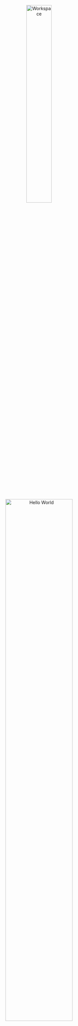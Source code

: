 <div align="center">

<img src="https://github.com/SP-XD/SP-XD/blob/main/images/dev-working_rounded.gif?raw=true" alt="Workspace" width="40%"/><br>
<img src="https://raw.githubusercontent.com/ahmednader/ahmednader/main/assets/hello.gif" width="65%" alt="Hello World"/>

# Hi, I'm Ahmed Nader 👋
🎓 Electronics and Communication Engineering student at **Helwan University**  
⚡ Embedded Systems Enthusiast (**AVR Diploma Graduate**)  
💻 Currently learning **Full Stack Web Development**

</div>

---

### 🚀 Tech Stack

#### 🔹 Embedded Systems  
![C](https://img.shields.io/badge/C-00599C?style=flat&logo=c&logoColor=white)  ![Embedded C](https://img.shields.io/badge/Embedded%20C-8A2BE2?style=flat&logo=c&logoColor=white)  ![Atmel Studio](https://img.shields.io/badge/Atmel%20Studio-1F4F82?style=flat&logo=atmel&logoColor=white)  ![Code::Blocks](https://img.shields.io/badge/Code::Blocks-6DA55F?style=flat&logo=codeblocks&logoColor=white)  

#### 🔹 Web Development  
![HTML](https://img.shields.io/badge/HTML5-E34F26?style=flat&logo=html5&logoColor=white)  ![CSS](https://img.shields.io/badge/CSS3-1572B6?style=flat&logo=css3&logoColor=white)  ![JavaScript](https://img.shields.io/badge/JavaScript-F7DF1E?style=flat&logo=javascript&logoColor=black)  ![React](https://img.shields.io/badge/React-20232A?style=flat&logo=react&logoColor=61DAFB)  

#### 🔹 Tools & Platforms
![Git](https://img.shields.io/badge/Git-E44C30?style=flat&logo=git&logoColor=white)  ![GitHub](https://img.shields.io/badge/GitHub-181717?style=flat&logo=github&logoColor=white)  ![VS Code](https://img.shields.io/badge/VS%20Code-0078D4?style=flat&logo=visualstudiocode&logoColor=white)  

---

### 📌 Projects

<!--- 🔹 [AVR Mini Projects](https://github.com/ahmednader/avr-projects) – small AVR-based embedded systems applications  
- 🔹 [Full Stack Web Projects](https://github.com/ahmednader/web-projects) – web applications built with React & Node.js -->  

---

### 📊 GitHub Stats

<div align="center">
  <img src="https://github-readme-stats.vercel.app/api?username=ahmednader&show_icons=true&theme=radical" height="165"/>
  <img src="https://github-readme-stats.vercel.app/api/top-langs/?username=ahmednader&layout=compact&theme=radical" height="165"/>
</div>

---

### 📫 Connect with Me

<p align="left">
  <a href="https://www.linkedin.com/in/ahmed-nader-953a97330" target="_blank">
    <img src="https://img.shields.io/badge/LinkedIn-0077B5?style=flat&logo=linkedin&logoColor=white"/>
  </a>
</p>

---

<div align="center">

<p>⭐️ From <a href="https://github.com/ahmedelrafe-wq" target=_blank>Ahmed Nader</a></p>

</div>
